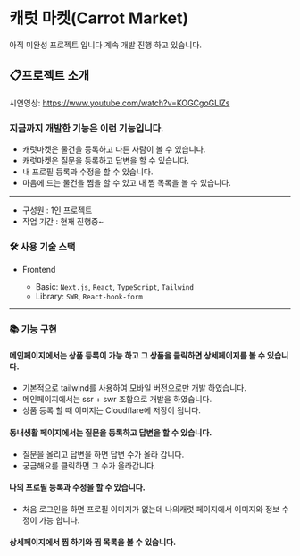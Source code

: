 # 캐럿 마켓(Carrot Market)
아직 미완성 프로젝트 입니다 계속 개발 진행 하고 있습니다.
## 📋프로젝트 소개
시연영상: https://www.youtube.com/watch?v=KOGCgoGLlZs
### 지금까지 개발한 기능은 이런 기능입니다.
- 캐럿마켓은 물건을 등록하고 다른 사람이 볼 수 있습니다.
- 캐럿마켓은 질문을 등록하고 답변을 할 수 있습니다.
- 내 프로필 등록과 수정을 할 수 있습니다.
- 마음에 드는 물건을 찜을 할 수 있고 내 찜 목록을 볼 수 있습니다.

---
- 구성원 : 1인 프로젝트
- 작업 기간 : 현재 진행중~

### 🛠️ 사용 기술 스택

- Frontend

  - Basic: `Next.js`, `React`, `TypeScript`, `Tailwind`
  - Library: `SWR`, `React-hook-form`

---
### 📚 기능 구현
#### 메인페이지에서는 상품 등록이 가능 하고 그 상품을 클릭하면 상세페이지를 볼 수 있습니다.
- 기본적으로 tailwind를 사용하여 모바일 버전으로만 개발 하였습니다.
- 메인페이지에서는 ssr + swr 조합으로 개발을 하였습니다.
- 상품 등록 할 때 이미지는 Cloudflare에 저장이 됩니다.
#### 동내생활 페이지에서는 질문을 등록하고 답변을 할 수 있습니다.
- 질문을 올리고 답변을 하면 답변 수가 올라 갑니다.
- 궁금해요를 클릭하면 그 수가 올라갑니다.
#### 나의 프로필 등록과 수정을 할 수 있습니다.
- 처음 로그인을 하면 프로필 이미지가 없는데 나의캐럿 페이지에서 이미지와 정보 수정이 가능 합니다.
#### 상세페이지에서 찜 하기와 찜 목록을 볼 수 있습니다.
